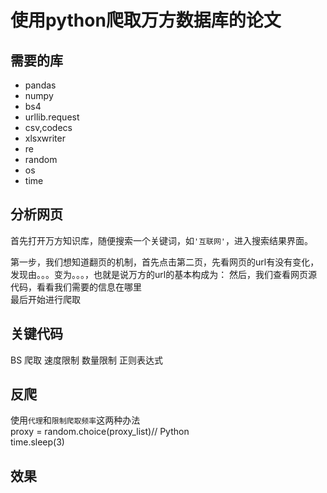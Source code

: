 
使用python爬取万方数据库的论文
====
需要的库
------
* pandas 
* numpy
* bs4
* urllib.request
* csv,codecs
* xlsxwriter
* re
* random
* os
* time

分析网页
-------
首先打开万方知识库，随便搜索一个关键词，如`'互联网'`，进入搜索结果界面。

第一步，我们想知道翻页的机制，首先点击第二页，先看网页的url有没有变化，发现由。。。变为。。。，也就是说万方的url的基本构成为：
然后，我们查看网页源代码，看看我们需要的信息在哪里  
最后开始进行爬取

关键代码
--------  
BS
爬取
速度限制
数量限制
正则表达式



反爬
--------
使用`代理`和`限制爬取频率`这两种办法    
proxy = random.choice(proxy_list)// Python  
time.sleep(3)

效果
--------
